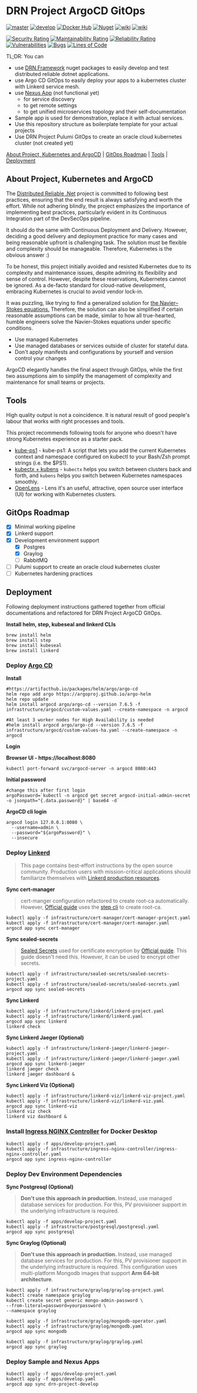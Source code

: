 # DRN Project ArgoCD GitOps



[![master](https://github.com/duranserkan/DRN-Project-Argo-CD-Gitops/actions/workflows/master.yml/badge.svg?branch=master)](https://github.com/duranserkan/DRN-Project-Argo-CD-Gitops/actions/workflows/master.yml)
[![develop](https://github.com/duranserkan/DRN-Project-Argo-CD-Gitops/actions/workflows/develop.yml/badge.svg?branch=develop)](https://github.com/duranserkan/DRN-Project-Argo-CD-Gitops/actions/workflows/develop.yml)
[![Docker Hub](https://img.shields.io/badge/images-2496ED?logo=docker&label=dockerhub
)](https://hub.docker.com/u/duranserkan)
[![Nuget](https://img.shields.io/badge/packages-004880?logo=nuget&label=nuget
)](https://www.nuget.org/profiles/duranserkan)
[![wiki](https://img.shields.io/badge/Doc-Awesome_Kubernetes-326CE5)](https://github.com/tomhuang12/awesome-k8s-resources)
[![wiki](https://img.shields.io/badge/Doc-Awesome_Argo-orange)](https://github.com/akuity/awesome-argo)


[![Security Rating](https://sonarcloud.io/api/project_badges/measure?project=duranserkan_DRN-Project-Argo-CD-Gitops&metric=security_rating)](https://sonarcloud.io/summary/new_code?id=duranserkan_DRN-Project-Argo-CD-Gitops)
[![Maintainability Rating](https://sonarcloud.io/api/project_badges/measure?project=duranserkan_DRN-Project-Argo-CD-Gitops&metric=sqale_rating)](https://sonarcloud.io/summary/new_code?id=duranserkan_DRN-Project-Argo-CD-Gitops)
[![Reliability Rating](https://sonarcloud.io/api/project_badges/measure?project=duranserkan_DRN-Project-Argo-CD-Gitops&metric=reliability_rating)](https://sonarcloud.io/summary/new_code?id=duranserkan_DRN-Project-Argo-CD-Gitops)
[![Vulnerabilities](https://sonarcloud.io/api/project_badges/measure?project=duranserkan_DRN-Project-Argo-CD-Gitops&metric=vulnerabilities)](https://sonarcloud.io/summary/new_code?id=duranserkan_DRN-Project-Argo-CD-Gitops)
[![Bugs](https://sonarcloud.io/api/project_badges/measure?project=duranserkan_DRN-Project-Argo-CD-Gitops&metric=bugs)](https://sonarcloud.io/summary/new_code?id=duranserkan_DRN-Project-Argo-CD-Gitops)
[![Lines of Code](https://sonarcloud.io/api/project_badges/measure?project=duranserkan_DRN-Project-Argo-CD-Gitops&metric=ncloc)](https://sonarcloud.io/summary/new_code?id=duranserkan_DRN-Project-Argo-CD-Gitops)

TL;DR: You can
* use [DRN.Framework](https://www.nuget.org/packages/DRN.Framework.Testing/#readme-body-tab) nuget packages to easily develop and test distributed reliable dotnet applications.
* use Argo CD GitOps to easily deploy your apps to a kubernetes cluster with Linkerd service mesh.
* use [Nexus App](https://hub.docker.com/r/duranserkan/drn-project-nexus) (not functional yet)
  * for service discovery
  * to get remote settings
  * to get unified microservices topology and their self-documentation
* Sample app is used for demonstration, replace it with actual services.
* Use this repository structure as boilerplate template for your actual projects
* Use DRN Project Pulumi GitOps to create an oracle cloud kubernetes cluster (not created yet)

[About Project, Kubernetes and ArgoCD](#about-project) | [GitOps Roadmap](#gitops-roadmap) | [Tools](#tools) | [Deployment](#deployment)

## About Project, Kubernetes and ArgoCD

The [Distributed Reliable .Net](https://github.com/duranserkan/DRN-Project?tab=readme-ov-file#drn-project) project is committed to following best practices, ensuring that the end result is always satisfying and worth the effort. While not adhering blindly, the project emphasizes the importance of implementing best practices, particularly evident in its Continuous Integration part of the DevSecOps pipeline.

It should do the same with Continuous Deployment and Delivery. However, deciding a good delivery and deployment practice for many cases and being reasonable upfront is challenging task. The solution must be flexible and complexity should be manageable. Therefore, Kubernetes is the obvious answer :)

To be honest, this project initially avoided and resisted Kubernetes due to its complexity and maintenance issues, despite admiring its flexibility and sense of control. However, despite these reservations, Kubernetes cannot be ignored. As a de-facto standard for cloud-native development, embracing Kubernetes is crucial to avoid vendor lock-in.

It was puzzling, like trying to find a generalized solution for [the Navier–Stokes equations.](https://en.wikipedia.org/wiki/Navier–Stokes_equations) Therefore, the solution can also be simplified if certain reasonable assumptions can be made, similar to how all true-hearted, humble engineers solve the Navier–Stokes equations under specific conditions.

* Use managed Kubernetes
* Use managed databases or services outside of cluster for stateful data.
* Don't apply manifests and configurations by yourself and version control your changes

ArgoCD elegantly handles the final aspect through GitOps, while the first two assumptions aim to simplify the management of complexity and maintenance for small teams or projects.

## Tools
High quality output is not a coincidence. It is natural result of good people's labour that works with right processes and tools.

This project recommends following tools for anyone who doesn't have strong Kubernetes experience as a starter pack. 

* [kube-ps1](https://github.com/jonmosco/kube-ps1)  - kube-ps1: A script that lets you add the current Kubernetes context and namespace configured on kubectl to your Bash/Zsh prompt strings (i.e. the $PS1).
* [kubectx + kubens](https://github.com/ahmetb/kubectx)  - `kubectx` helps you switch between clusters back and forth, and `kubens` helps you switch between Kubernetes namespaces smoothly.
* [OpenLens](https://github.com/MuhammedKalkan/OpenLens) - Lens it's an useful, attractive, open source user interface (UI) for working with Kubernetes clusters.

## GitOps Roadmap
- [X] Minimal working pipeline
- [X] Linkerd support
- [X] Development environment support
  - [X] Postgres
  - [X] Graylog
  - [ ] RabbitMQ
- [ ] Pulumi support to create an oracle cloud kubernetes cluster
- [ ] Kubernetes hardening practices

## Deployment
Following deployment instructions gathered together from official documentations and refactored for DRN Project ArgoCD GitOps.

**Install helm, step, kubeseal and linkerd CLIs**
```
brew install helm
brew install step
brew install kubeseal
brew install linkerd
```

### Deploy [Argo CD](https://argo-cd.readthedocs.io/en/stable/getting_started/)
**Install**
```
#https://artifacthub.io/packages/helm/argo/argo-cd
helm repo add argo https://argoproj.github.io/argo-helm
helm repo update
helm install argocd argo/argo-cd --version 7.6.5 -f infrastructure/argocd/custom-values.yaml --create-namespace -n argocd

#At least 3 worker nodes for High Availability is needed
#helm install argocd argo/argo-cd --version 7.6.5 -f infrastructure/argocd/custom-values-ha.yaml --create-namespace -n argocd
```
**Login**

**Browser UI - https://localhost:8080**
```
kubectl port-forward svc/argocd-server -n argocd 8080:443
```
**Initial password**
```
#change this after first login
argoPassword=`kubectl -n argocd get secret argocd-initial-admin-secret -o jsonpath="{.data.password}" | base64 -d`
```
**ArgoCD cli login**
```
argocd login 127.0.0.1:8080 \
  --username=admin \
  --password="${argoPassword}" \
  --insecure 
```

### Deploy [Linkerd](https://linkerd.io/2.14/tasks/gitops/)
> This page contains best-effort instructions by the open source community. Production users with mission-critical applications should familiarize themselves with [Linkerd production resources](https://docs.buoyant.io/runbook/getting-started/).

**Sync cert-manager**
> cert-manger configuration refactored to create root-ca automatically. However, [Official guide](https://linkerd.io/2.14/tasks/gitops/) uses the [step cli](https://smallstep.com/docs/step-cli/installation/) to create root-ca.
```
kubectl apply -f infrastructure/cert-manager/cert-manager-project.yaml
kubectl apply -f infrastructure/cert-manager/cert-manager.yaml
argocd app sync cert-manager
```

**Sync sealed-secrets**
> [Sealed Secrets](https://github.com/bitnami-labs/sealed-secrets) used for certificate encryption by [Official guide](https://linkerd.io/2.14/tasks/gitops/). This guide doesn't need this. However, it can be used to encrypt other secrets.
```
kubectl apply -f infrastructure/sealed-secrets/sealed-secrets-project.yaml
kubectl apply -f infrastructure/sealed-secrets/sealed-secrets.yaml
argocd app sync sealed-secrets
```

**Sync Linkerd**
```
kubectl apply -f infrastructure/linkerd/linkerd-project.yaml
kubectl apply -f infrastructure/linkerd/linkerd.yaml
argocd app sync linkerd
linkerd check
```

**Sync Linkerd Jaeger (Optional)**
```
kubectl apply -f infrastructure/linkerd-jaeger/linkerd-jaeger-project.yaml
kubectl apply -f infrastructure/linkerd-jaeger/linkerd-jaeger.yaml
argocd app sync linkerd-jaeger
linkerd jaeger check
linkerd jaeger dashboard &
```

**Sync Linkerd Viz (Optional)**
```
kubectl apply -f infrastructure/linkerd-viz/linkerd-viz-project.yaml
kubectl apply -f infrastructure/linkerd-viz/linkerd-viz.yaml
argocd app sync linkerd-viz
linkerd viz check
linkerd viz dashboard &
```

### Install [Ingress NGINX Controller](https://github.com/kubernetes/ingress-nginx) for Docker Desktop
```
kubectl apply -f apps/develop-project.yaml
kubectl apply -f infrastructure/ingress-nginx-controller/ingress-nginx-controller.yaml
argocd app sync ingress-nginx-controller
```

### Deploy Dev Environment Dependencies

**Sync Postgresql (Optional)**
> **Don't use this approach in production.** Instead, use managed database services for production. For this, PV provisioner support in the underlying infrastructure is required.
```
kubectl apply -f apps/develop-project.yaml
kubectl apply -f infrastructure/postgresql/postgresql.yaml
argocd app sync postgresql
```

**Sync Graylog (Optional)**
> **Don't use this approach in production.** 
> Instead, use managed database services for production. 
> For this, PV provisioner support in the underlying infrastructure is required.
> This configuration uses multi-platform Mongodb images that support **Arm 64-bit architecture**.
```
kubectl apply -f infrastructure/graylog/graylog-project.yaml
kubectl create namespace graylog
kubectl create secret generic mongo-admin-password \
--from-literal=password=yourpassword \
--namespace graylog

kubectl apply -f infrastructure/graylog/mongodb-operator.yaml
kubectl apply -f infrastructure/graylog/mongodb.yaml
argocd app sync mongodb
```

```
kubectl apply -f infrastructure/graylog/graylog.yaml
argocd app sync graylog
```
### Deploy Sample and Nexus Apps

```
kubectl apply -f apps/develop-project.yaml
kubectl apply -f apps/develop.yaml
argocd app sync drn-project-develop
```